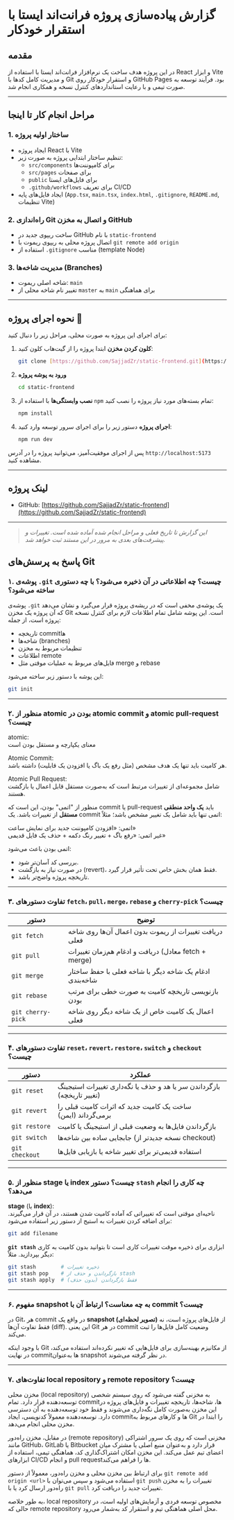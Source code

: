 <!-- # گزارش پیاده‌سازی پروژه فرانت‌اند ایستا با استقرار خودکار

## مقدمه

در این پروژه هدف ساخت یک نرم‌افزار فرانت‌اند ایستا با استفاده از React و ابزار Vite و مدیریت کامل کدها با Git و استقرار خودکار روی GitHub Pages بود. فرآیند توسعه به صورت تیمی و با رعایت استانداردهای کنترل نسخه و همکاری انجام شد.

---

## مراحل انجام کار تا اینجا

### 1. ساختار اولیه پروژه

- ایجاد پروژه React با Vite  
- تنظیم ساختار ابتدایی پروژه به صورت زیر:  
  - `src/components` برای کامپوننت‌ها  
  - `src/pages` برای صفحات  
  - `public` برای فایل‌های ایستا  
  - `.github/workflows` برای تعریف CI/CD  
- ایجاد فایل‌های پایه (`App.tsx`, `main.tsx`, `index.html`, `.gitignore`, `README.md`, تنظیمات Vite)

### 2. راه‌اندازی Git و اتصال به مخزن GitHub

- ساخت ریپوی جدید در GitHub با نام `static-frontend`  
- اتصال پروژه محلی به ریپوی ریموت با `git remote add origin`  
- استفاده از `.gitignore` مناسب (template Node)  


### 3. مدیریت شاخه‌ها (Branches)

- شاخه اصلی ریموت: `main`  
- تغییر نام شاخه محلی از `master` به `main` برای هماهنگی  



## لینک پروژه

-  GitHub: [https://github.com/SajjadZr/static-frontend](https://github.com/SajjadZr/static-frontend)  

---

> *این گزارش تا تاریخ فعلی و مراحل انجام شده آماده شده است. تغییرات و پیشرفت‌های بعدی به مرور در این مستند ثبت خواهد شد.* -->
# گزارش پیاده‌سازی پروژه فرانت‌اند ایستا با استقرار خودکار

## مقدمه

در این پروژه هدف ساخت یک نرم‌افزار فرانت‌اند ایستا با استفاده از React و ابزار Vite و مدیریت کامل کدها با Git و استقرار خودکار روی GitHub Pages بود. فرآیند توسعه به صورت تیمی و با رعایت استانداردهای کنترل نسخه و همکاری انجام شد.

---

## مراحل انجام کار تا اینجا

### 1. ساختار اولیه پروژه

- ایجاد پروژه React با Vite
- تنظیم ساختار ابتدایی پروژه به صورت زیر:
  - `src/components` برای کامپوننت‌ها
  - `src/pages` برای صفحات
  - `public` برای فایل‌های ایستا
  - `.github/workflows` برای تعریف CI/CD
- ایجاد فایل‌های پایه (`App.tsx`, `main.tsx`, `index.html`, `.gitignore`, `README.md`, تنظیمات Vite)

### 2. راه‌اندازی Git و اتصال به مخزن GitHub

- ساخت ریپوی جدید در GitHub با نام `static-frontend`
- اتصال پروژه محلی به ریپوی ریموت با `git remote add origin`
- استفاده از `.gitignore` مناسب (template Node)

### 3. مدیریت شاخه‌ها (Branches)

- شاخه اصلی ریموت: `main`
- تغییر نام شاخه محلی از `master` به `main` برای هماهنگی

---

## نحوه اجرای پروژه 🚀

برای اجرای این پروژه به صورت محلی، مراحل زیر را دنبال کنید:

1.  **کلون کردن مخزن**
    ابتدا پروژه را از گیت‌هاب کلون کنید:
    ```bash
    git clone [https://github.com/SajjadZr/static-frontend.git](https://github.com/SajjadZr/static-frontend.git)
    ```

2.  **ورود به پوشه پروژه**
    ```bash
    cd static-frontend
    ```

3.  **نصب وابستگی‌ها**
    با استفاده از `npm` تمام بسته‌های مورد نیاز پروژه را نصب کنید:
    ```bash
    npm install
    ```

4.  **اجرای پروژه**
    دستور زیر را برای اجرای سرور توسعه وارد کنید:
    ```bash
    npm run dev
    ```

پس از اجرای موفقیت‌آمیز، می‌توانید پروژه را در آدرس `http://localhost:5173` مشاهده کنید.

---

## لینک پروژه

-   GitHub: [https://github.com/SajjadZr/static-frontend](https://github.com/SajjadZr/static-frontend)

---

> *این گزارش تا تاریخ فعلی و مراحل انجام شده آماده شده است. تغییرات و پیشرفت‌های بعدی به مرور در این مستند ثبت خواهد شد.*


##  پاسخ به پرسش‌های Git

###  ۱. پوشه‌ی `.git` چیست؟ چه اطلاعاتی در آن ذخیره می‌شود؟ با چه دستوری ساخته می‌شود؟

پوشه‌ی `.git` یک پوشه‌ی مخفی است که در ریشه‌ی پروژه قرار می‌گیرد و نشان می‌دهد که آن پروژه یک مخزن Git است. این پوشه شامل تمام اطلاعات لازم برای کنترل نسخه پروژه است، از جمله:

- تاریخچه commitها
- شاخه‌ها (branches)
- تنظیمات مربوط به مخزن
- اطلاعات remote
- فایل‌های مربوط به عملیات موقتی مثل merge و rebase

این پوشه با دستور زیر ساخته می‌شود:

```bash
git init
```

---

###  ۲. منظور از atomic بودن در atomic commit و atomic pull-request چیست؟

atomic:  
 معنای یکپارچه و مستقل بودن است

Atomic Commit:  
 هر کامیت باید تنها یک هدف مشخص (مثل رفع یک باگ یا افزودن یک قابلیت) داشته باشد.  

Atomic Pull Request:   
شامل مجموعه‌ای از تغییرات مرتبط است که به‌صورت مستقل قابل اعمال یا بازگشت هستند.


منظور از "اتمی" بودن، این است که commit یا pull-request باید **یک واحد منطقی مستقل** از تغییرات باشد. یک commit اتمی تنها باید شامل یک تغییر مشخص باشد؛ مثلاً:

 اتمی: «افزودن کامپوننت جدید برای نمایش ساعت»  
 غیر اتمی: «رفع باگ + تغییر رنگ دکمه + حذف یک فایل قدیمی»

اتمی بودن باعث می‌شود:
- بررسی کد آسان‌تر شود.
- در صورت نیاز به بازگشت (revert)، فقط همان بخش خاص تحت تأثیر قرار گیرد.
- تاریخچه پروژه واضح‌تر باشد.

---

###  ۳. تفاوت دستورهای `fetch`، `pull`، `merge`، `rebase` و `cherry-pick` چیست؟

| دستور            | توضیح |
|------------------|-------|
| `git fetch`      | دریافت تغییرات از ریموت بدون اعمال آن‌ها روی شاخه فعلی |
| `git pull`       | دریافت و ادغام هم‌زمان تغییرات (معادل fetch + merge) |
| `git merge`      | ادغام یک شاخه دیگر با شاخه فعلی با حفظ ساختار شاخه‌بندی |
| `git rebase`     | بازنویسی تاریخچه کامیت به صورت خطی برای مرتب بودن |
| `git cherry-pick`| اعمال یک کامیت خاص از یک شاخه دیگر روی شاخه فعلی |

---

###  ۴. تفاوت دستورهای `reset`، `revert`، `restore`، `switch` و `checkout` چیست؟

| دستور           | عملکرد |
|-----------------|---------|
| `git reset`     | بازگرداندن سر یا هد و حذف یا نگه‌داری تغییرات استیجینگ (تغییر تاریخچه) |
| `git revert`    | ساخت یک کامیت جدید که اثرات کامیت قبلی را برمی‌گرداند (ایمن) |
| `git restore`   | بازگرداندن فایل‌ها به وضعیت قبلی از استیجینگ یا کامیت |
| `git switch`    | جابجایی ساده بین شاخه‌ها (نسخه جدیدتر از checkout) |
| `git checkout`  | استفاده قدیمی‌تر برای تغییر شاخه یا بازیابی فایل‌ها |

---

###  ۵. منظور از stage یا index چیست؟ دستور `stash` چه کاری را انجام می‌دهد؟

**stage** (یا **index**):  
 ناحیه‌ای موقتی است که تغییراتی که آماده کامیت شدن هستند، در آن قرار می‌گیرند. برای اضافه کردن تغییرات به استیج از دستور زیر استفاده می‌شود:

```bash
git add filename
```

**`git stash`** ابزاری برای ذخیره موقت تغییرات کاری است تا بتوانید بدون کامیت به کاری دیگر بپردازید. مثلاً:

```bash
git stash        # ذخیره تغییرات
git stash pop    # بازگرداندن و حذف از stash
git stash apply  # فقط بازگرداندن (بدون حذف)
```

---

###  ۶. مفهوم snapshot به چه معناست؟ ارتباط آن با commit چیست؟

در Git، هر commit در واقع یک **snapshot (تصویر لحظه‌ای)** از فایل‌های پروژه است، نه فقط تفاوت آن‌ها (diff). این یعنی Git در هر commit وضعیت کامل فایل‌ها را ثبت می‌کند.

با وجود اینکه Git از مکانیزم بهینه‌سازی برای فایل‌هایی که تغییر نکرده‌اند استفاده می‌کند، در نهایت commit‌ها به‌عنوان snapshot در نظر گرفته می‌شوند.



---

###  ۷. تفاوت‌های local repository و remote repository چیست؟

مخزن محلی (local repository) به مخزنی گفته می‌شود که روی سیستم شخصی توسعه‌دهنده قرار دارد. تمام commitها، شاخه‌ها، تاریخچه تغییرات و فایل‌های پروژه در این مخزن به‌صورت کامل نگه‌داری می‌شوند و فقط خود توسعه‌دهنده به آن دسترسی دارد. توسعه‌دهنده معمولاً کدنویسی، ایجاد commitها و کارهای مربوط به Git را ابتدا در مخزن محلی انجام می‌دهد.

در مقابل، مخزن راه‌دور (remote repository) مخزنی است که روی یک سرور اشتراکی مانند GitHub، GitLab یا Bitbucket قرار دارد و به‌عنوان منبع اصلی یا مشترک میان اعضای تیم عمل می‌کند. این مخزن امکان اشتراک‌گذاری کد، هماهنگی تیمی، استفاده از ابزارهای CI/CD و انجام pull requestها را فراهم می‌کند.

برای ارتباط بین مخزن محلی و مخزن راه‌دور، معمولاً از دستور `git remote add origin <url>` استفاده می‌شود و سپس می‌توان با `git push` تغییرات را به مخزن راه‌دور ارسال کرد یا با `git pull` تغییرات جدید را دریافت کرد.

به طور خلاصه، local repository مخصوص توسعه فردی و آزمایش‌های اولیه است، در حالی که remote repository محل اصلی هماهنگی تیم و استقرار کد به‌شمار می‌رود.
